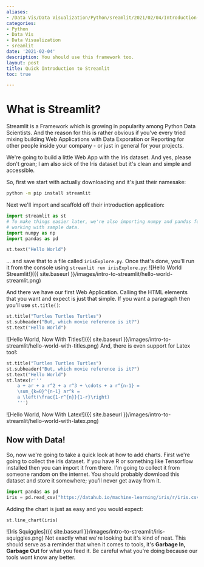 ```yaml
---
aliases:
- /Data Vis/Data Visualization/Python/sreamlit/2021/02/04/Introduction-To-Streamlit
categories:
- Python
- Data Vis
- Data Visualization
- sreamlit
date: '2021-02-04'
description: You should use this framework too.
layout: post
title: Quick Introduction to Streamlit
toc: true

---
```


# What is Streamlit?
Streamlit is a Framework which is growing in popularity among Python Data Scientists. And the reason for this is rather obvious if you've every tried mixing building Web Applications with Data Exporation or Reporting for other people inside your company - or just in general for your projects.

We're going to build a little Web App with the Iris dataset. And yes, please don't groan; I am also sick of the Iris dataset but it's clean and simple and accessible.

So, first we start with actually downloading and it's just their namesake:
```bash
python -m pip install streamlit
```

Next we'll import and scaffold off their introduction application:
```python
import streamlit as st
# To make things easier later, we're also importing numpy and pandas for
# working with sample data.
import numpy as np
import pandas as pd

st.text("Hello World")
```
... and save that to a file called `irisExplore.py`. Once that's done, you'll run it from the console using `streamlit run irisExplore.py`:
![Hello World Streamlit!]({{ site.baseurl }}/images/intro-to-streamlit/hello-world-streamlit.png)

And there we have our first Web Application. Calling the HTML elements that you want and expect is just that simple. If you want a paragraph then you'll use `st.title()`:
```python
st.title("Turtles Turtles Turtles")
st.subheader("But, which movie reference is it?")
st.text("Hello World")
```
![Hello World, Now With Titles!]({{ site.baseurl }}/images/intro-to-streamlit/hello-world-with-titles.png)
And, there is even support for Latex too!:
```python
st.title("Turtles Turtles Turtles")
st.subheader("But, which movie reference is it?")
st.text("Hello World")
st.latex(r'''
    a + ar + a r^2 + a r^3 + \cdots + a r^{n-1} =
    \sum_{k=0}^{n-1} ar^k =
    a \left(\frac{1-r^{n}}{1-r}\right)
    ''')
```
![Hello World, Now With Latex!]({{ site.baseurl }}/images/intro-to-streamlit/hello-world-with-latex.png)

## Now with Data!
So, now we're going to take a quick look at how to add charts. First we're going to collect the iris dataset. If you have R or something like Tensorflow installed then you can import it from there. I'm going to collect it from someone random on the internet. You should probably download this dataset and store it somewhere; you'll never get away from it.
```python
import pandas as pd
iris = pd.read_csv("https://datahub.io/machine-learning/iris/r/iris.csv")
```
Adding the chart is just as easy and you would expect:
```python
st.line_chart(iris)
```
![Iris Squiggles]({{ site.baseurl }}/images/intro-to-streamlit/iris-squiggles.png)
Not exactly what we're looking but it's kind of neat.
This should serve as a reminder that when it comes to tools, it's **Garbage In, Garbage Out** for what you feed it.
Be careful what you're doing because our tools wont know any better.
